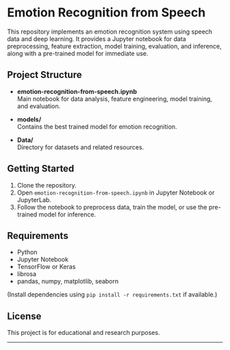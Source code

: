 

# Emotion Recognition from Speech

This repository implements an emotion recognition system using speech data and deep learning. It provides a Jupyter notebook for data preprocessing, feature extraction, model training, evaluation, and inference, along with a pre-trained model for immediate use.

## Project Structure

- **emotion-recognition-from-speech.ipynb**  
  Main notebook for data analysis, feature engineering, model training, and evaluation.

- **models/**  
  Contains the best trained model for emotion recognition.

- **Data/**  
  Directory for datasets and related resources.

## Getting Started

1. Clone the repository.
2. Open `emotion-recognition-from-speech.ipynb` in Jupyter Notebook or JupyterLab.
3. Follow the notebook to preprocess data, train the model, or use the pre-trained model for inference.

## Requirements

- Python
- Jupyter Notebook
- TensorFlow or Keras
- librosa
- pandas, numpy, matplotlib, seaborn

(Install dependencies using `pip install -r requirements.txt` if available.)

## License

This project is for educational and research purposes.

---
